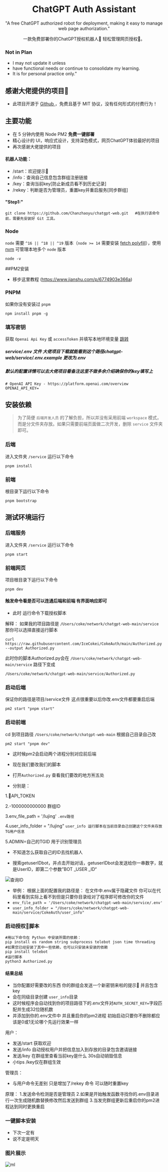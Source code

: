 <div align="center">

<h1 align="center">ChatGPT Auth Assistant</h1>

"A free ChatGPT authorized robot for deployment, making it easy to manage web page authorization."

一款免费部署你的ChatGPT授权机器人🤖️ 轻松管理网页授权👋。


</div>


### Not in Plan

- I may not update it unless
- have functional needs or continue to consolidate my learning.
- It is for personal practice only."

## 感谢大佬提供的项目🙏
- <p> 此项目开源于 <a class="text-blue-600 dark:text-blue-500" href="https://github.com/Chanzhaoyu/chatgpt-web" target="_blank"> Github </a> ，免费且基于 MIT 协议，没有任何形式的付费行为！ </p>

## 主要功能

- 在 5 分钟内使用 Node PM2 **免费一键部署**
- 精心设计的 UI，响应式设计，支持深色模式，网页ChatGPT体验最好的项目
- 再次感谢大佬提供的项目
#### 机器人功能：
- /start：欢迎提示🔔 
- /info：查询自己信息包含群组注册链接 
- /key：查询当前key[防止新成员看不到历史记录]
- /rekey：判断是否为管理员，重置key并重启服务[同步群组]

#### "Step1:"

```shell
git clone https://github.com/Chanzhaoyu/chatgpt-web.git   #在执行该命令前，需要先安装好 Git 工具。
```

### Node

`node` 需要 `^16 || ^18 || ^19` 版本（`node >= 14` 需要安装 [fetch polyfill](https://github.com/developit/unfetch#usage-as-a-polyfill)），使用 [nvm](https://github.com/nvm-sh/nvm) 可管理本地多个 `node` 版本

```shell
node -v
```

##PM2安装

- 移步这里教程 (https://www.jianshu.com/p/6774903e366a)

### PNPM
如果你没有安装过 `pnpm`
```shell
npm install pnpm -g
```

### 填写密钥 
获取 `Openai Api Key` 或 `accessToken` 并填写本地环境变量 [跳转](#介绍)

##### service/.env 文件 大佬项目下载就能看到这个路径chatgpt-web/service/.env.example 更改为.env
##### 默认的配置详情可以去大佬项目看备注这里不做多余介绍确保你的key填写上
```
# OpenAI API Key - https://platform.openai.com/overview
OPENAI_API_KEY=

```

## 安装依赖

> 为了简便 `后端开发人员` 的了解负担，所以并没有采用前端 `workspace` 模式，而是分文件夹存放。如果只需要前端页面做二次开发，删除 `service` 文件夹即可。

### 后端

进入文件夹 `/service` 运行以下命令

```shell
pnpm install
```

### 前端
根目录下运行以下命令
```shell
pnpm bootstrap
```

## 测试环境运行
### 后端服务

进入文件夹 `/service` 运行以下命令

```shell
pnpm start
```

### 前端网页
项目根目录下运行以下命令
```shell
pnpm dev
```

#### 触发命令看是否可以连通后端和前端 有界面响应即可

- 此时 运行命令下载授权脚本

解释：
如果我的项目路径是 `/Users/coke/network/chatgpt-web-main/service`  那你可以选择直接运行脚本

```
curl https://raw.githubusercontent.com/IceCokei/CokeAuth/main/Authorized.py --output Authorized.py
```

此时你的脚本Authorized.py会在 `/Users/coke/network/chatgpt-web-main/service` 路径下变成

`/Users/coke/network/chatgpt-web-main/service/Authorized.py` 

### 启动后端

保证你的路径是项目/service文件 这点很重要以后你改.env文件都要重启后端
```
pm2 start "pnpm start"
```

### 启动前端

cd 到项目路径 `/Users/coke/network/chatgpt-web-main` 根据自己目录自己改

```
pm2 start "pnpm dev"
```

- 这时候pm2会启动两个进程分别对应前后端
- 现在我们要改我们的脚本

- 打开`Authorized.py` 查看我们要改的地方🈶️五处 

- 分别是：

1.🤖️API_TOKEN

2.-1000000000000 群组ID

3.env_file_path = '/lujing'  `.env路径`

4.user_info_folder = "/lujing"  `user_info 运行脚本在当前目录自己创建这个文件夹存放TG用户信息`

5.ADMIN=自己的TGID 用于识别管理员

- 不知道怎么获取自己的ID去找机器人 

- 搜索getuserIDbot，并点击开始对话，getuserIDbot会发送给你一串数字，就是UserID，即第二个参数”BOT _USER _ID“

![查询ID](https://image.kejiwanjia.com/wp-content/uploads/2021/04/image-20.png)

- 举例：
根据上面的配置我的路径是：
在文件中.env属于隐藏文件 你可以在代码里看到实际上看不到但是只要你目录给对了程序即可修改你的文件
- `env_file_path = '/Users/coke/network/chatgpt-web-main/service/.env'`
- `user_info_folder = "/Users/coke/network/chatgpt-web-main/service/CokeAuth/user_info"`

### 启动授权🤖️脚本
```
#用以下命令在 Python 中安装所需的依赖：
pip install os random string subprocess telebot json time threading
#如果您已经安装了其中一些依赖，也可以只安装未安装的依赖
pip install telebot
#运行脚本
python3 Authorized.py
```
#### 结果总结
- 当你配置好需要改的东西 你的群组会发送一个新密钥来啦的提示🔔 并且包含key
- 会在同级目录创建 `user_info`目录
- 这时候程序会自动找到你的项目路径下的.env文件对`AUTH_SECRET_KEY=`字段匹配并生成32位随机数
- 并添加到你的.env文件中 并且重启你的pm2进程 初始启动只要你不删除都应该是0或1无论哪个先运行效果一样

用户：
- 发送/start 获取欢迎
- 发送/info 自动授权用户并把信息加入到存放的目录包含邀请链接
- 发送/key 在群组里查看当前key是什么 30s自动销毁信息
- 小tips /key仅在群组生效

管理员：
- 与用户命令无差别 只是增加了/rekey 命令 可以随时重置key

原理：
1.发送命令检测是否是管理员
2.如果是开始触发函数寻找你的.env目录进行一次生成随机数替换修改然后发送到群组
3.当发完群组更新后重启你的pm2进程达到同时更换重启



### 一键脚本安装
- 下次一定有
- 说不定是明天

### 图片展示

![ml](https://files.catbox.moe/ssr2dg.png)
